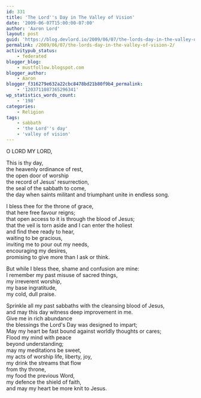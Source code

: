 ```yaml
---
id: 331
title: 'The Lord''s Day in The Valley of Vision'
date: '2009-06-07T15:00:00-07:00'
author: 'Aaron Lord'
layout: post
guid: 'https://blog.devlord.io/2009/06/07/the-lords-day-in-the-valley-of-vision-2/'
permalink: /2009/06/07/the-lords-day-in-the-valley-of-vision-2/
activitypub_status:
    - federated
blogger_blog:
    - mustfollow.blogspot.com
blogger_author:
    - Aaron
blogger_f316279e632a22cbc8478bd21b80f9b4_permalink:
    - '1203711087365296341'
wp_statistics_words_count:
    - '198'
categories:
    - Religion
tags:
    - sabbath
    - 'the Lord''s day'
    - 'valley of vision'
---
```


O LORD MY LORD,  
  
This is thy day,  
the heavenly ordinance of rest,  
the open door of worship  
the record of Jesus' resurrection,  
the seal of the sabbath to come,  
the day when saints militant and triumphant unite in endless song.  
  
I bless thee for the throne of grace,  
that here free favour reigns;  
that open access to it is through the blood of Jesus;  
that the veil is torn aside and I can enter the holiest  
and find thee ready to hear,  
waiting to be gracious,  
inviting me to pour out my needs,  
encouraging my desires,  
promising to give more than I ask or think.  
  
But while I bless thee, shame and confusion are mine:  
I remember my past misuse of sacred things,  
my irreverent worship,  
my base ingratitude,  
my cold, dull praise.  
  
Sprinkle all my past sabbaths with the cleansing blood of Jesus,  
and may this day witness deep improvement in me.  
Give me in rich abundance  
the blessings the Lord's Day was designed to impart;  
May my heart be fast bound against worldly thoughts or cares;  
Flood my mind with peace  
beyond understanding;  
may my meditations be sweet,  
my acts of worship life, liberty, joy,  
my drink the streams that flow  
from thy throne,  
my food the previous Word,  
my defence the shield of faith,  
and may my heart be more knit to Jesus.